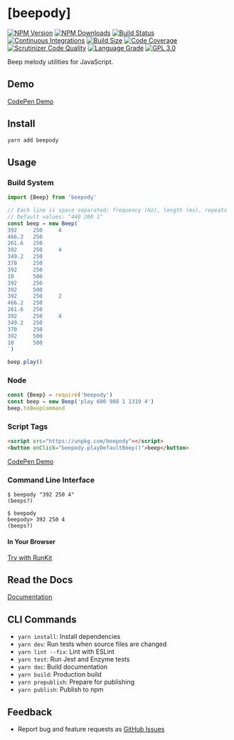 # [beepody]


[![NPM Version][npm-image]][npm-url]
[![NPM Downloads][downloads-image]][downloads-url]
[![Build Status][build-image]][build-url]
[![Continuous Integrations][ci-image]][ci-url]
[![Build Size][size-image]][size-url]
[![Code Coverage][coverage-image]][coverage-url]
[![Scrutinizer Code Quality][scrutinizer-image]][scrutinizer-url]
[![Language Grade][lgtm-image]][lgtm-url]
[![GPL 3.0][license-image]](LICENSE)

Beep melody utilities for JavaScript.

## Demo

[CodePen Demo](https://codepen.io/acerix/pen/MWEwBXd)

## Install

```bash
yarn add beepody
```

## Usage

### Build System

```typescript
import {Beep} from 'beepody'

// Each line is space separated: frequency (Hz), length (ms), repeats
// Default values: "440 200 1"
const beep = new Beep(`
392     250     4
466.2   250 
261.6   250 
392     250     4
349.2   250 
370     250 
392     250 
10      500
392     250 
392     500 
392     250     2
466.2   250 
261.6   250 
392     250     4
349.2   250 
370     250
392     500 
10      500
`)

beep.play()
```

### Node

```js
const {Beep} = require('beepody')
const beep = new Beep('play 600 988 1 1319 4')
beep.toBeepCommand
```

### Script Tags

```html
<script src="https://unpkg.com/beepody"></script>
<button onClick="beepody.playDefaultBeep()">beep</button>
```

[CodePen Demo](https://codepen.io/acerix/pen/MWEwBXd)

### Command Line Interface

```shellscript
$ beepody "392 250 4"
(beeps?)

$ beepody
beepody> 392 250 4
(beeps?)
```

#### In Your Browser

[Try with RunKit](https://npm.runkit.com/beepody)

## Read the Docs

[Documentation](https://beepody.github.io/beepody/)

## CLI Commands

*   `yarn install`: Install dependencies
*   `yarn dev`: Run tests when source files are changed
*   `yarn lint --fix`: Lint with ESLint
*   `yarn test`: Run Jest and Enzyme tests
*   `yarn doc`: Build documentation
*   `yarn build`: Production build
*   `yarn prepublish`: Prepare for publishing
*   `yarn publish`: Publish to npm

## Feedback

* Report bug and feature requests as [GitHub Issues](https://github.com/Beepody/beepody/issues)

[npm-image]: https://img.shields.io/npm/v/beepody.svg
[npm-url]: https://npmjs.org/package/beepody
[downloads-image]: https://img.shields.io/npm/dm/beepody.svg
[downloads-url]: https://npmjs.org/package/beepody
[build-image]: https://github.com/Beepody/beepody/workflows/Test/badge.svg
[build-url]: https://github.com/Beepody/beepody/actions?query=workflow%2ATest
[ci-image]: https://github.com/Beepody/beepody/actions/workflows/continuous-integrations.yaml/badge.svg?branch=main
[ci-url]: https://github.com/Beepody/beepody/actions/workflows/continuous-integrations.yaml
[size-image]: https://badgen.net/bundlephobia/min/beepody
[size-url]: https://bundlephobia.com/result?p=beepody
[coverage-image]: https://scrutinizer-ci.com/g/Beepody/beepody/badges/coverage.png?b=main
[coverage-url]: https://scrutinizer-ci.com/g/Beepody/beepody/?branch=main
[scrutinizer-image]: https://scrutinizer-ci.com/g/Beepody/beepody/badges/quality-score.png?b=main
[scrutinizer-url]: https://scrutinizer-ci.com/g/Beepody/beepody/?branch=main
[lgtm-image]: https://img.shields.io/lgtm/alerts/g/Beepody/beepody.svg
[lgtm-url]: https://lgtm.com/projects/g/Beepody/beepody/
[license-image]: https://img.shields.io/npm/l/beepody.svg

